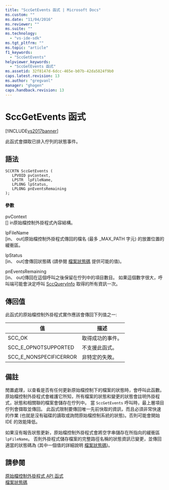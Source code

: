 ```yaml
---
title: "SccGetEvents 函式 | Microsoft Docs"
ms.custom: ""
ms.date: "11/04/2016"
ms.reviewer: ""
ms.suite: ""
ms.technology: 
  - "vs-ide-sdk"
ms.tgt_pltfrm: ""
ms.topic: "article"
f1_keywords: 
  - "SccGetEvents"
helpviewer_keywords: 
  - "SccGetEvents 函式"
ms.assetid: 32f8147d-6dcc-465e-b07b-42da5824f9b0
caps.latest.revision: 13
ms.author: "gregvanl"
manager: "ghogen"
caps.handback.revision: 13
---
```

# SccGetEvents 函式
[!INCLUDE[vs2017banner](../code-quality/includes/vs2017banner.md)]

此函式會擷取已排入佇列的狀態事件。  
  
## 語法  
  
```cpp#  
SCCRTN SccGetEvents (  
   LPVOID pvContext,  
   LPSTR  lpFileName,  
   LPLONG lpStatus,  
   LPLONG pnEventsRemaining  
);  
```  
  
#### 參數  
 pvContext  
 \[\] in原始檔控制外掛程式內容結構。  
  
 lpFileName  
 \[in、 out\]原始檔控制外掛程式傳回的檔名 \(最多 \_MAX\_PATH 字元\) 的放置位置的緩衝區。  
  
 lpStatus  
 \[in、 out\]會傳回狀態碼 \(請參閱 [檔案狀態碼](../extensibility/file-status-code-enumerator.md) 提供可能的值\)。  
  
 pnEventsRemaining  
 \[in、 out\]傳回在這個呼叫之後保留在佇列中的項目數目。 如果這個數字很大，呼叫端可能會決定呼叫 [SccQueryInfo](../extensibility/sccqueryinfo-function.md) 取得的所有資訊一次。  
  
## 傳回值  
 此函式的原始檔控制外掛程式實作應該會傳回下列值之一:  
  
|值|描述|  
|-------|--------|  
|SCC\_OK|取得成功的事件。|  
|SCC\_E\_OPNOTSUPPORTED|不支援此函式。|  
|SCC\_E\_NONSPECIFICERROR|非特定的失敗。|  
  
## 備註  
 閒置處理，以查看是否有任何更新原始檔控制下的檔案的狀態時，會呼叫此函數。 原始檔控制外掛程式會維護它所知，所有檔案的狀態和變更的狀態會註明外掛程式，狀態和相關聯的檔案會儲存在佇列中。 當 `SccGetEvents` 呼叫時，最上層項目佇列會擷取並傳回。 此函式限制要傳回唯一先前快取的資訊，而且必須非常快速的作業 \(也就是沒有磁碟的讀取或詢問原始檔控制系統的狀態\)。否則可能會開始 IDE 的效能降低。  
  
 如果沒有報告狀態更新，原始檔控制外掛程式會將空字串儲存在所指向的緩衝區 `lpFileName`。 否則外掛程式儲存檔案的完整路徑名稱的狀態資訊已變更，並傳回適當的狀態碼為 \(其中一個值的詳細說明 [檔案狀態碼](../extensibility/file-status-code-enumerator.md)\)。  
  
## 請參閱  
 [原始檔控制外掛程式 API 函式](../extensibility/source-control-plug-in-api-functions.md)   
 [檔案狀態碼](../extensibility/file-status-code-enumerator.md)